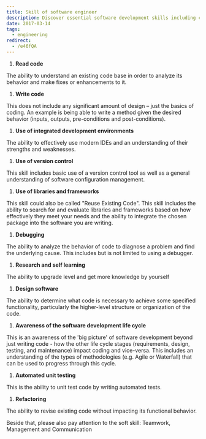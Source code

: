 ```yaml
---
title: Skill of software engineer
description: Discover essential software development skills including coding, debugging, version control, design, and automated testing, plus key soft skills like teamwork and communication for effective collaboration.
date: 2017-03-14
tags:
  - engineering
redirect:
  - /e46fQA
---
```


1. **Read code**

The ability to understand an existing code base in order to analyze its behavior and make fixes or enhancements to it.

1. **Write code**

This does not include any significant amount of design – just the basics of coding. An example is being able to write a method given the desired behavior (inputs, outputs, pre-conditions and post-conditions).

1. **Use of integrated development environments**

The ability to effectively use modern IDEs and an understanding of their strengths and weaknesses.

1. **Use of version control**

This skill includes basic use of a version control tool as well as a general understanding of software configuration management.

1. **Use of libraries and frameworks**

This skill could also be called "Reuse Existing Code". This skill includes the ability to search for and evaluate libraries and frameworks based on how effectively they meet your needs and the ability to integrate the chosen package into the software you are writing.

1. **Debugging**

The ability to analyze the behavior of code to diagnose a problem and find the underlying cause. This includes but is not limited to using a debugger.

1. **Research and self learning**

The ability to upgrade level and get more knowledge by yourself

1. **Design software**

The ability to determine what code is necessary to achieve some specified functionality, particularly the higher-level structure or organization of the code.

1. **Awareness of the software development life cycle**

This is an awareness of the 'big picture' of software development beyond just writing code - how the other life cycle stages (requirements, design, testing, and maintenance) impact coding and vice-versa. This includes an understanding of the types of methodologies (e.g. Agile or Waterfall) that can be used to progress through this cycle.

1. **Automated unit testing**

This is the ability to unit test code by writing automated tests.

1. **Refactoring**

The ability to revise existing code without impacting its functional behavior.

Beside that, please also pay attention to the soft skill: Teamwork, Management and Communication
